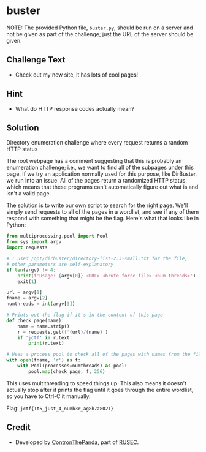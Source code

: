 # buster

NOTE: The provided Python file, `buster.py`, should be run on a server and not be given as part of the challenge; just the URL of the server should be given.

## Challenge Text
* Check out my new site, it has lots of cool pages!

## Hint
* What do HTTP response codes actually mean?

## Solution

Directory enumeration challenge where every request returns a random HTTP status

The root webpage has a comment suggesting that this is probably an enumeration challenge;
i.e., we want to find all of the subpages under this page.
If we try an application normally used for this purpose, like DirBuster, we run into an issue.
All of the pages return a randomized HTTP status, which means that these programs can't automatically figure out what is and isn't a valid page.

The solution is to write our own script to search for the right page.
We'll simply send requests to all of the pages in a wordlist, and see if any of them respond with something that might be the flag.
Here's what that looks like in Python:

```py
from multiprocessing.pool import Pool
from sys import argv
import requests

# I used /opt/dirbuster/directory-list-2.3-small.txt for the file,
# other parameters are self-explanatory
if len(argv) != 4:
    print(f'Usage: {argv[0]} <URL> <brute force file> <num threads>')
    exit(1)

url = argv[1]
fname = argv[2]
numthreads = int(argv[3])

# Prints out the flag if it's in the content of this page
def check_page(name):
    name = name.strip()
    r = requests.get(f'{url}/{name}')
    if 'jctf' in r.text:
        print(r.text)

# Uses a process pool to check all of the pages with names from the file
with open(fname, 'r') as f:
    with Pool(processes=numthreads) as pool:
        pool.map(check_page, f, 256)
```

This uses multithreading to speed things up.
This also means it doesn't actually stop after it prints the flag until it goes through the entire wordlist, so you have to Ctrl-C it manually.

Flag: `jctf{1t5_jUst_4_nUmb3r_ag8h7z8021}`

## Credit
* Developed by [ContronThePanda](https://github.com/PAndaContron), part of [RUSEC](https://rusec.github.io/).
